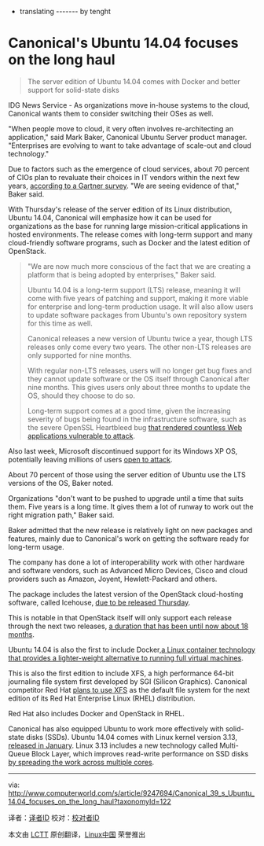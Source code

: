 + translating    ------- by tenght

Canonical's Ubuntu 14.04 focuses on the long haul
================================================================================
> The server edition of Ubuntu 14.04 comes with Docker and better support for solid-state disks

IDG News Service - As organizations move in-house systems to the cloud, Canonical wants them to consider switching their OSes as well.

"When people move to cloud, it very often involves re-architecting an application," said Mark Baker, Canonical Ubuntu Server product manager. "Enterprises are evolving to want to take advantage of scale-out and cloud technology."

Due to factors such as the emergence of cloud services, about 70 percent of CIOs plan to revaluate their choices in IT vendors within the next few years, [according to a Gartner survey][1]. "We are seeing evidence of that," Baker said.

With Thursday's release of the server edition of its Linux distribution, Ubuntu 14.04, Canonical will emphasize how it can be used for organizations as the base for running large mission-critical applications in hosted environments. The release comes with long-term support and many cloud-friendly software programs, such as Docker and the latest edition of OpenStack.

> "We are now much more conscious of the fact that we are creating a platform that is being adopted by enterprises," Baker said.
> 
> Ubuntu 14.04 is a long-term support (LTS) release, meaning it will come with five years of patching and support, making it more viable for enterprise and long-term production usage. It will also allow users to update software packages from Ubuntu's own repository system for this time as well.
> 
> Canonical releases a new version of Ubuntu twice a year, though LTS releases only come every two years. The other non-LTS releases are only supported for nine months.
> 
> With regular non-LTS releases, users will no longer get bug fixes and they cannot update software or the OS itself through Canonical after nine months. This gives users only about three months to update the OS, should they choose to do so.
> 
> Long-term support comes at a good time, given the increasing severity of bugs being found in the infrastructure software, such as the severe OpenSSL Heartbleed bug [that rendered countless Web applications vulnerable to attack][2].

Also last week, Microsoft discontinued support for its Windows XP OS, potentially leaving millions of users [open to attack][3].

About 70 percent of those using the server edition of Ubuntu use the LTS versions of the OS, Baker noted.

Organizations "don't want to be pushed to upgrade until a time that suits them. Five years is a long time. It gives them a lot of runway to work out the right migration path," Baker said.

Baker admitted that the new release is relatively light on new packages and features, mainly due to Canonical's work on getting the software ready for long-term usage.

The company has done a lot of interoperability work with other hardware and software vendors, such as Advanced Micro Devices, Cisco and cloud providers such as Amazon, Joyent, Hewlett-Packard and others.

The package includes the latest version of the OpenStack cloud-hosting software, called Icehouse, [due to be released Thursday][4].

This is notable in that OpenStack itself will only support each release through the next two releases, [a duration that has been until now about 18 months][5].

Ubuntu 14.04 is also the first to include Docker,[a Linux container technology that provides a lighter-weight alternative to running full virtual machines][6].

This is also the first edition to include XFS, a high performance 64-bit journaling file system first developed by SGI (Silicon Graphics). Canonical competitor Red Hat [plans to use XFS][7] as the default file system for the next edition of its Red Hat Enterprise Linux (RHEL) distribution.

Red Hat also includes Docker and OpenStack in RHEL.

Canonical has also equipped Ubuntu to work more effectively with solid-state disks (SSDs). Ubuntu 14.04 comes with Linux kernel version 3.13, [released in January][8]. Linux 3.13 includes a new technology called Multi-Queue Block Layer, which improves read-write performance on SSD disks [by spreading the work across multiple cores][9].

--------------------------------------------------------------------------------

via: http://www.computerworld.com/s/article/9247694/Canonical_39_s_Ubuntu_14.04_focuses_on_the_long_haul?taxonomyId=122

译者：[译者ID](https://github.com/译者ID) 校对：[校对者ID](https://github.com/校对者ID)

本文由 [LCTT](https://github.com/LCTT/TranslateProject) 原创翻译，[Linux中国](http://linux.cn/) 荣誉推出

[1]:http://www.gartner.com/newsroom/id/2685515
[2]:http://www.computerworld.com/s/article/9247671/Server_makers_rush_their_Heartbleed_patches
[3]:http://www.computerworld.com/s/article/9247525/Microsoft_Patch_Tuesday_bids_adieu_to_Windows_XP
[4]:https://wiki.openstack.org/wiki/Icehouse_Release_Schedule
[5]:https://wiki.openstack.org/wiki/Releases
[6]:http://www.infoworld.com/d/virtualization/docker-challenges-virtualization-market-containers-235897
[7]:http://www.infoworld.com/t/linux/red-hat-enterprise-linux-7-beta-now-available-232520
[8]:http://kernelnewbies.org/Linux_3.13
[9]:http://www.phoronix.com/scan.php?page=news_item&px=MTUwNDc